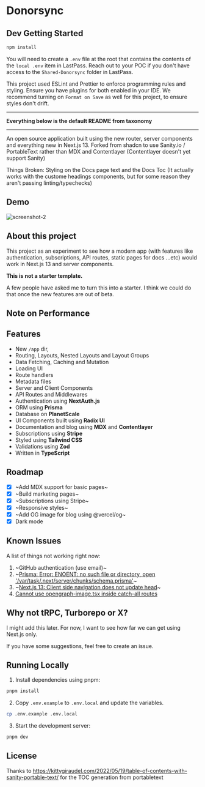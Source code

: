 # Donorsync

## Dev Getting Started

```sh
npm install
```

You will need to create a `.env` file at the root that contains the contents of the `local .env` item in LastPass. Reach out to your POC if you don't have access to the `Shared-Donorsync` folder in LastPass.

This project used ESLint and Prettier to enforce programming rules and styling. Ensure you have plugins for both enabled in your IDE. We recommend turning on `Format on Save` as well for this project, to ensure styles don't drift.


----

**Everything below is the default README from taxonomy**

----

An open source application built using the new router, server components and everything new in Next.js 13. Forked from shadcn to use Sanity.io / PortableText rather than MDX and Contentlayer (Contentlayer doesn't yet support Sanity)

Things Broken: Styling on the Docs page text and the Docs Toc (It actually works with the custome headings components, but for some reason they aren't passing linting/typechecks)

## Demo

![screenshot-2](https://user-images.githubusercontent.com/124599/198038921-2b16b18b-cb4d-44b1-bd1d-6419d4a8d92c.png)

## About this project

This project as an experiment to see how a modern app (with features like authentication, subscriptions, API routes, static pages for docs ...etc) would work in Next.js 13 and server components.

**This is not a starter template.**

A few people have asked me to turn this into a starter. I think we could do that once the new features are out of beta.

## Note on Performance

## Features

- New `/app` dir,
- Routing, Layouts, Nested Layouts and Layout Groups
- Data Fetching, Caching and Mutation
- Loading UI
- Route handlers
- Metadata files
- Server and Client Components
- API Routes and Middlewares
- Authentication using **NextAuth.js**
- ORM using **Prisma**
- Database on **PlanetScale**
- UI Components built using **Radix UI**
- Documentation and blog using **MDX** and **Contentlayer**
- Subscriptions using **Stripe**
- Styled using **Tailwind CSS**
- Validations using **Zod**
- Written in **TypeScript**

## Roadmap

- [x] ~Add MDX support for basic pages~
- [x] ~Build marketing pages~
- [x] ~Subscriptions using Stripe~
- [x] ~Responsive styles~
- [x] ~Add OG image for blog using @vercel/og~
- [x] Dark mode

## Known Issues

A list of things not working right now:

1. ~GitHub authentication (use email)~
2. ~[Prisma: Error: ENOENT: no such file or directory, open '/var/task/.next/server/chunks/schema.prisma'](https://github.com/prisma/prisma/issues/16117)~
3. ~[Next.js 13: Client side navigation does not update head](https://github.com/vercel/next.js/issues/42414)~
4. [Cannot use opengraph-image.tsx inside catch-all routes](https://github.com/vercel/next.js/issues/48162)

## Why not tRPC, Turborepo or X?

I might add this later. For now, I want to see how far we can get using Next.js only.

If you have some suggestions, feel free to create an issue.

## Running Locally

1. Install dependencies using pnpm:

```sh
pnpm install
```

2. Copy `.env.example` to `.env.local` and update the variables.

```sh
cp .env.example .env.local
```

3. Start the development server:

```sh
pnpm dev
```

## License

Thanks to https://kittygiraudel.com/2022/05/19/table-of-contents-with-sanity-portable-text/ for the TOC generation from portabletext

